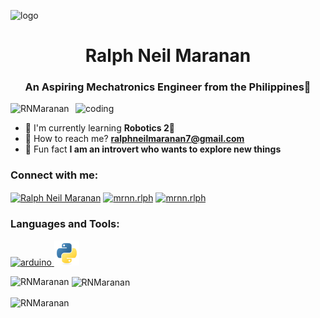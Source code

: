 ![logo](https://i.pinimg.com/originals/02/01/1e/02011ec8554277b8c70bf22fb192123c.gif)
<h1 align="center">Ralph Neil Maranan</h1>
<h3 align="center">An Aspiring Mechatronics Engineer from the Philippines🤖</h3>

<img align="right" alt="coding" width="400" src="https://i.pinimg.com/originals/81/10/94/81109482ca158155c7945910d5623d6d.gif">

<p align="left"> <img src="https://komarev.com/ghpvc/?username=RNMaranan&label=Profile%20views&color=0e75b6&style=flat" alt="RNMaranan" /> </p>

- 📖 I'm currently learning **Robotics 2🤖**
- 📨 How to reach me? **ralphneilmaranan7@gmail.com**
- 👾 Fun fact **I am an introvert who wants to explore new things**

<h3 align="left">Connect with me:</h3>
<p align="left">
<a href="https://www.facebook.com/ralphneil.maranan/" target="blank"><img align="center" src="https://raw.githubusercontent.com/rahuldkjain/github-profile-readme-generator/master/src/images/icons/Social/facebook-alt.svg" alt="Ralph Neil Maranan" height="30" width="40" /></a>
<a href="https://instagram.com/mrnn.rlph" target="blank"><img align="center" src="https://raw.githubusercontent.com/rahuldkjain/github-profile-readme-generator/master/src/images/icons/Social/instagram.svg" alt="mrnn.rlph" height="30" width="40" /></a>
  <a href="https://twitter.com/mrnnralph" target="blank"><img align="center" src="https://raw.githubusercontent.com/rahuldkjain/github-profile-readme-generator/master/src/images/icons/Social/twitter.svg" alt="mrnn.rlph" height="30" width="40" /></a>
</p>

<h3 align="left">Languages and Tools:</h3>
<p align="left"> <a href="https://www.cprogramming.com/" target="_blank" rel="noreferrer"> <img src="https://cdn.worldvectorlogo.com/logos/arduino-1.svg" alt="arduino" width="40" height="40"/> </a> <a href="https://www.python.org" target="_blank" rel="noreferrer"> <a href="https://www.python.org" target="_blank" rel="noreferrer"> <img src="https://raw.githubusercontent.com/devicons/devicon/master/icons/python/python-original.svg" alt="python" width="40" height="40"/> </a> </p>

<p><img align="left" src="https://github-readme-stats.vercel.app/api/top-langs?username=RNMaranan&show_icons=true&locale=en&layout=compact" alt="RNMaranan" /></p>

<p>&nbsp;<img align="center" src="https://github-readme-stats.vercel.app/api?username=RNMaranan&show_icons=true&locale=en" alt="RNMaranan" /></p>

<p><img align="center" src="https://github-readme-streak-stats.herokuapp.com/?user=RNMaranan&" alt="RNMaranan" /></p>
